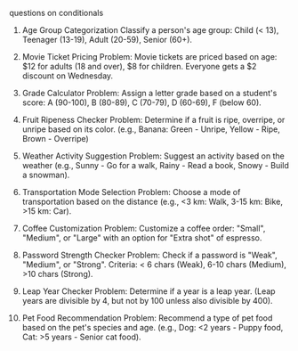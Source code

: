 questions on conditionals
1. Age Group Categorization
Classify a person's age group: Child (< 13), Teenager (13-19), Adult (20-59), Senior (60+).

2. Movie Ticket Pricing
Problem: Movie tickets are priced based on age: $12 for adults (18 and over), $8 for children. Everyone gets a $2 discount on Wednesday.

3. Grade Calculator
Problem: Assign a letter grade based on a student's score: A (90-100), B (80-89), C (70-79), D (60-69), F (below 60).

4. Fruit Ripeness Checker
Problem: Determine if a fruit is ripe, overripe, or unripe based on its color. (e.g., Banana: Green - Unripe, Yellow - Ripe, Brown - Overripe)

5. Weather Activity Suggestion
Problem: Suggest an activity based on the weather (e.g., Sunny - Go for a walk, Rainy - Read a book, Snowy - Build a snowman).

6. Transportation Mode Selection
Problem: Choose a mode of transportation based on the distance (e.g., <3 km: Walk, 3-15 km: Bike, >15 km: Car).

7. Coffee Customization
Problem: Customize a coffee order: "Small", "Medium", or "Large" with an option for "Extra shot" of espresso.

8. Password Strength Checker
Problem: Check if a password is "Weak", "Medium", or "Strong". Criteria: < 6 chars (Weak), 6-10 chars (Medium), >10 chars (Strong).

9. Leap Year Checker
Problem: Determine if a year is a leap year. (Leap years are divisible by 4, but not by 100 unless also divisible by 400).

10. Pet Food Recommendation
Problem: Recommend a type of pet food based on the pet's species and age. (e.g., Dog: <2 years - Puppy food, Cat: >5 years - Senior cat food).